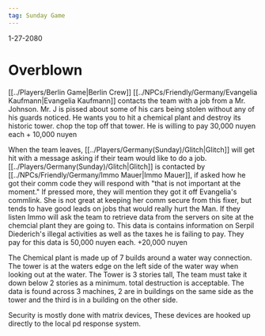 ```yaml
---
tag: Sunday Game
---
```

1-27-2080
# Overblown
[[../Players/Berlin Game|Berlin Crew]]
[[../NPCs/Friendly/Germany/Evangelia Kaufmann|Evangelia Kaufmann]] contacts the team with a job from a Mr. Johnson.
Mr. J is pissed about some of his cars being stolen without any of his guards noticed. He wants you to hit a chemical plant and destroy its historic tower. chop the top off that tower. He is willing to pay 30,000 nuyen each + 10,000 nuyen

When the team leaves, [[../Players/Germany(Sunday)/Glitch|Glitch]] will get hit with a message asking if their team would like to do a job. [[../Players/Germany(Sunday)/Glitch|Glitch]] is contacted by [[../NPCs/Friendly/Germany/Immo Mauer|Immo Mauer]], if asked how he got their comm code they will respond with "that is not important at the moment." If pressed more, they will mention they got it off Evangelia's commlink. She is not great at keeping her comm secure from this fixer, but tends to have good leads on jobs that would really hurt the Man. If they listen Immo will ask the team to retrieve data from the servers on site at the chemcial plant they are going to. This data is contains information on Serpil Diederich's illegal activities as well as the taxes he is failing to pay. They pay for this data is 50,000 nuyen each. +20,000 nuyen

The Chemical plant is made up of 7 builds around a water way connection. The tower is at the waters edge on the left side of the water way when looking out at the water. The Tower is 3 stories tall, The team must take it down below 2 stories as a minimum. total destruction is acceptable. The data is found across 3 machines, 2 are in buildings on the same side as the tower and the third is in a building on the other side.

Security is mostly done with matrix devices, These devices are hooked up directly to the local pd response system. 